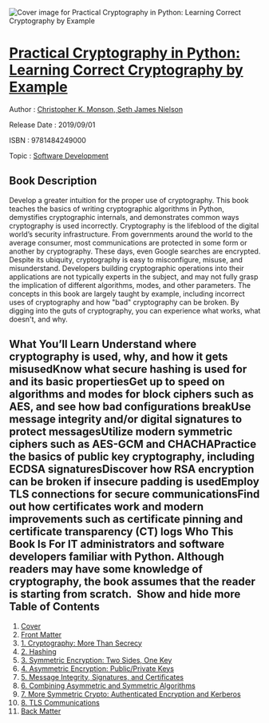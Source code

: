 ![Cover image for Practical Cryptography in Python: Learning Correct Cryptography by Example](https://imgdetail.ebookreading.net/cover/cover/20200215/EB9781484249000.jpg)

[Practical Cryptography in Python: Learning Correct Cryptography by Example](https://ebookreading.net/view/book/Practical+Cryptography+in+Python%3A+Learning+Correct+Cryptography+by+Example-EB9781484249000_1.html "Practical Cryptography in Python: Learning Correct Cryptography by Example")
====================================================================================================================

Author : [Christopher K. Monson](https://ebookreading.net/search/author/Christopher+K.+Monson),[ Seth James Nielson](https://ebookreading.net/search/author/+Seth+James+Nielson)

Release Date : 2019/09/01

ISBN : 9781484249000

Topic : [Software Development](https://ebookreading.net/search/category/software-development)

Book Description
-----------------

 Develop a greater intuition for the proper use of cryptography. This book teaches the basics of writing cryptographic algorithms in Python, demystifies cryptographic internals, and demonstrates common ways cryptography is used incorrectly.
Cryptography is the lifeblood of the digital world’s security infrastructure. From governments around the world to the average consumer, most communications are protected in some form or another by cryptography. These days, even Google searches are encrypted. Despite its ubiquity, cryptography is easy to misconfigure, misuse, and misunderstand.
Developers building cryptographic operations into their applications are not typically experts in the subject, and may not fully grasp the implication of different algorithms, modes, and other parameters. The concepts in this book are largely taught by example, including incorrect uses of cryptography and how "bad" cryptography can be broken. By digging into the guts of cryptography, you can experience what works, what doesn't, and why.

What You’ll Learn
Understand where cryptography is used, why, and how it gets misusedKnow what secure hashing is used for and its basic propertiesGet up to speed on algorithms and modes for block ciphers such as AES, and see how bad configurations breakUse message integrity and/or digital signatures to protect messagesUtilize modern symmetric ciphers such as AES-GCM and CHACHAPractice the basics of public key cryptography, including ECDSA signaturesDiscover how RSA encryption can be broken if insecure padding is usedEmploy TLS connections for secure communicationsFind out how certificates work and modern improvements such as certificate pinning and certificate transparency (CT) logs
Who This Book Is For
IT administrators and software developers familiar with Python. Although readers may have some knowledge of cryptography, the book assumes that the reader is starting from scratch. 
        Show and hide more                
Table of Contents
-----------------

1. [Cover](https://ebookreading.net/view/book/Practical+Cryptography+in+Python%3A+Learning+Correct+Cryptography+by+Example-EB9781484249000_1.html)
1. [Front Matter](https://ebookreading.net/view/book/Practical+Cryptography+in+Python%3A+Learning+Correct+Cryptography+by+Example-EB9781484249000_2.html)
1. [1. Cryptography: More Than Secrecy](https://ebookreading.net/view/book/Practical+Cryptography+in+Python%3A+Learning+Correct+Cryptography+by+Example-EB9781484249000_3.html)
1. [2. Hashing](https://ebookreading.net/view/book/Practical+Cryptography+in+Python%3A+Learning+Correct+Cryptography+by+Example-EB9781484249000_4.html)
1. [3. Symmetric Encryption: Two Sides, One Key](https://ebookreading.net/view/book/Practical+Cryptography+in+Python%3A+Learning+Correct+Cryptography+by+Example-EB9781484249000_5.html)
1. [4. Asymmetric Encryption: Public/Private Keys](https://ebookreading.net/view/book/Practical+Cryptography+in+Python%3A+Learning+Correct+Cryptography+by+Example-EB9781484249000_6.html)
1. [5. Message Integrity, Signatures, and Certificates](https://ebookreading.net/view/book/Practical+Cryptography+in+Python%3A+Learning+Correct+Cryptography+by+Example-EB9781484249000_7.html)
1. [6. Combining Asymmetric and Symmetric Algorithms](https://ebookreading.net/view/book/Practical+Cryptography+in+Python%3A+Learning+Correct+Cryptography+by+Example-EB9781484249000_8.html)
1. [7. More Symmetric Crypto: Authenticated Encryption and Kerberos](https://ebookreading.net/view/book/Practical+Cryptography+in+Python%3A+Learning+Correct+Cryptography+by+Example-EB9781484249000_9.html)
1. [8. TLS Communications](https://ebookreading.net/view/book/Practical+Cryptography+in+Python%3A+Learning+Correct+Cryptography+by+Example-EB9781484249000_10.html)
1. [Back Matter](https://ebookreading.net/view/book/Practical+Cryptography+in+Python%3A+Learning+Correct+Cryptography+by+Example-EB9781484249000_11.html)
